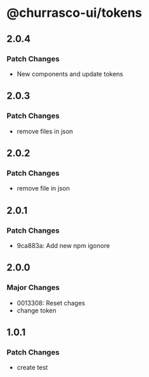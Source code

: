 # @churrasco-ui/tokens

## 2.0.4

### Patch Changes

- New components and update tokens

## 2.0.3

### Patch Changes

- remove files in json

## 2.0.2

### Patch Changes

- remove file in json

## 2.0.1

### Patch Changes

- 9ca883a: Add new npm igonore

## 2.0.0

### Major Changes

- 0013308: Reset chages
- change token

## 1.0.1

### Patch Changes

- create test
